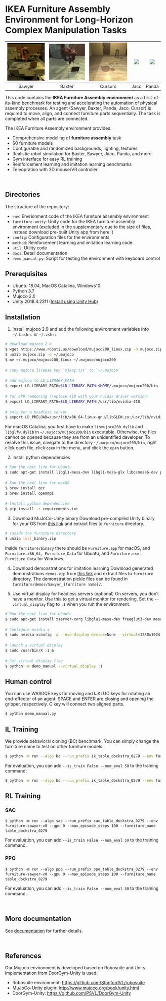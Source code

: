 # IKEA Furniture Assembly Environment for Long-Horizon Complex Manipulation Tasks

|![](docs/img/agents/video_sawyer_swivel_chair.gif)|![](docs/img/agents/video_baxter_chair.gif)|![](docs/img/agents/video_cursor_round_table.gif)|![](docs/img/agents/video_jaco_tvunit.gif)|![](docs/img/agents/video_panda_table.gif)|
| :---: | :---: | :---: |:---: |:---: |
| Sawyer | Baxter | Cursors | Jaco | Panda |


This code contains the **IKEA Furniture Assembly environment** as a first-of-its-kind benchmark for testing and accelerating the automation of physical assembly processes.
An agent (Sawyer, Baxter, Panda, Jaco, Cursor) is required to move, align, and connect furniture parts sequentially.
The task is completed when all parts are connected.


The IKEA Furniture Assembly environment provides:
- Comprehensive modeling of **furniture assembly** task
- 60 furniture models
- Configurable and randomized backgrounds, lighting, textures
- Realistic robot simulation for Baxter, Sawyer, Jaco, Panda, and more
- Gym interface for easy RL training
- Reinforcement learning and imitation learning benchmarks
- Teleopration with 3D mouse/VR controller

<br>

## Directories
The structure of the repository:
- `env`: Envrionment code of the IKEA furniture assembly environment
- `furniture-unity`: Unity code for the IKEA furniture assembly environment (excluded in the supplementary due to the size of files, instead download pre-built Unity app from here: )
- `config`: Configuration files for the environments
- `method`: Reinforcement learning and imitation learning code
- `util`: Utility code
- `docs`: Detail documentation
- `demo_manual.py`: Script for testing the environment with keyboard control


## Prerequisites
- Ubuntu 18.04, MacOS Catalina, Windows10
- Python 3.7
- Mujoco 2.0
- Unity 2018.4.23f1 ([Install using Unity Hub](https://unity3d.com/get-unity/download))


## Installation

1. Install mujoco 2.0 and add the following environment variables into `~/.bashrc` or `~/.zshrc`
```bash
# download mujoco 2.0
$ wget https://www.roboti.us/download/mujoco200_linux.zip -O mujoco.zip
$ unzip mujoco.zip -d ~/.mujoco
$ mv ~/.mujoco/mujoco200_linux ~/.mujoco/mujoco200

# copy mujoco license key `mjkey.txt` to `~/.mujoco`

# add mujoco to LD_LIBRARY_PATH
$ export LD_LIBRARY_PATH=$LD_LIBRARY_PATH:$HOME/.mujoco/mujoco200/bin

# for GPU rendering (replace 418 with your nvidia driver version)
$ export LD_LIBRARY_PATH=$LD_LIBRARY_PATH:/usr/lib/nvidia-418

# only for a headless server
$ export LD_PRELOAD=/usr/lib/x86_64-linux-gnu/libGLEW.so:/usr/lib/nvidia-418/libGL.so
```

For macOS Catalina, you first have to make `libmujoco200.dylib` and `libglfw.dylib` in `~/.mujoco/mujoco200/bin` executable. Otherwise, the files cannot be opened because they are from an unidentified developer. To resolve this issue, navigate to the directory `~/.mujoco/mujoco200/bin`, right click each file, click `open` in the menu, and click the `open` button.

2. Install python dependencies
```bash
# Run the next line for Ubuntu
$ sudo apt-get install libgl1-mesa-dev libgl1-mesa-glx libosmesa6-dev patchelf libopenmpi-dev libglew-dev python3-pip python3-numpy python3-scipy

# Run the next line for macOS
$ brew install gcc
$ brew install openmpi

# Install python dependencies
$ pip install -r requirements.txt

```

3. Download MuJoCo-Unity binary
Download pre-compiled Unity binary for your OS from [this link](https://drive.google.com/drive/folders/1w0RHRYNG8P5nIDXq0Ko5ZshQ2EYS47Zc?usp=sharing) and extract files to `furniture` directory.
```bash
# inside the furniture directory
$ unzip [os]_binary.zip
```
Inside `furniture/binary` there should be `Furniture.app` for macOS, and `Furniture.x86_64, Furniture_Data` for Ubuntu, and `Furniture.exe, Furniture_Data` for Windows.

4. Download demonstrations for imitation learning
Download generated demonstrations `demos.zip` from [this link](https://drive.google.com/drive/folders/1w0RHRYNG8P5nIDXq0Ko5ZshQ2EYS47Zc?usp=sharing) and extract files to `furniture` directory.
The demonstration pickle files can be found in `furniture/demos/Sawyer_[furniture name]/`.

5. Use virtual display for headless servers (optional)
On servers, you don’t have a monitor. Use this to get a virtual monitor for rendering. Set the `--virtual_display` flag to
`:1` when you run the environment.
```bash
# Run the next line for Ubuntu
$ sudo apt-get install xserver-xorg libglu1-mesa-dev freeglut3-dev mesa-common-dev libxmu-dev libxi-dev

# Configure nvidia-x
$ sudo nvidia-xconfig -a --use-display-device=None --virtual=1280x1024

# Launch a virtual display
$ sudo /usr/bin/X :1 &

# Set virtual display flag
$ python -m demo_manual --virtual_display :1
```

## Human control
You can use WASDQE keys for moving and IJKLUO keys for rotating an end-effector of an agent. SPACE and ENTER are closing and opening the gripper, respectively. C key will connect two aligned parts.

```bash
$ python demo_manual.py
```

## IL Training
We provide behavioral cloning (BC) benchmark. You can simply change the furniture name to test on other furniture models.

```bash
$ python -m run --algo bc --run_prefix ik_table_dockstra_0279 --env furniture-sawyer-v0 --gpu 0 --max_episode_steps 500 --furniture_name table_dockstra_0279 --demo_path demos/Sawyer_table_dockstra_0279/Sawyer
```

For evaluation, you can add `--is_train False --num_eval 50` to the training command:
```bash
$ python -m run --algo bc --run_prefix ik_table_dockstra_0279 --env furniture-sawyer-v0 --gpu 0 --max_episode_steps 500 --furniture_name table_dockstra_0279 --demo_path demos/Sawyer_table_dockstra_0279/Sawyer --is_train False --num_eval 50
```

## RL Training

### SAC
```
$ python -m run --algo sac --run_prefix sac_table_dockstra_0279 --env furniture-sawyer-v0 --gpu 0 --max_episode_steps 100 --furniture_name table_dockstra_0279
```
For evaluation, you can add `--is_train False --num_eval 50` to the training command.

### PPO
```
$ python -m run --algo ppo --run_prefix ppo_table_dockstra_0279 --env furniture-sawyer-v0 --gpu 0 --max_episode_steps 100 --furniture_name table_dockstra_0279
```
For evaluation, you can add `--is_train False --num_eval 50` to the training command.

<br>

## More documentation
See [documentation](docs/readme.md) for further details.

<br>

## References
Our Mujoco environment is developed based on Robosuite and Unity implementation from DoorGym-Unity is used.

* Robosuite environment: https://github.com/StanfordVL/robosuite
* MuJoCo-Unity plugin: http://www.mujoco.org/book/unity.html
* DoorGym-Unity: https://github.com/PSVL/DoorGym-Unity
